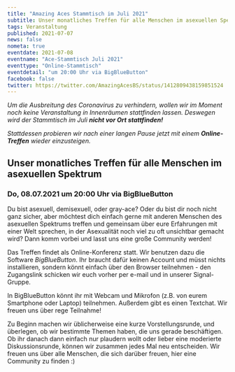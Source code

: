 ```yaml
---
title: "Amazing Aces Stammtisch im Juli 2021"
subtitle: Unser monatliches Treffen für alle Menschen im asexuellen Spektrum
tags: Veranstaltung
published: 2021-07-07
news: false
nometa: true
eventdate: 2021-07-08
eventname: "Ace-Stammtisch Juli 2021"
eventtype: "Online-Stammtisch"
eventdetail: "um 20:00 Uhr via BigBlueButton"
facebook: false
twitter: https://twitter.com/AmazingAcesBS/status/1412809438159851524
---
```


*Um die Ausbreitung des Coronavirus zu verhindern, wollen wir im Moment noch keine Veranstaltung in Innenräumen stattfinden lassen. Deswegen wird der Stammtisch im Juli* _**nicht vor Ort stattfinden!**_ 

*Stattdessen probieren wir nach einer langen Pause jetzt mit einem* _**Online-Treffen**_ *wieder einzusteigen.*

## Unser monatliches Treffen für alle Menschen im asexuellen Spektrum

### Do, 08.07.2021 um 20:00 Uhr via BigBlueButton

Du bist asexuell, demisexuell, oder gray-ace?
Oder du bist dir noch nicht ganz sicher, aber möchtest dich einfach gerne mit anderen Menschen des asexuellen Spektrums treffen und gemeinsam über eure Erfahrungen mit einer Welt sprechen, in der Asexualität noch viel zu oft unsichtbar gemacht wird?
Dann komm vorbei und lasst uns eine große Community werden!

Das Treffen findet als Online-Konferenz statt. Wir benutzen dazu die Software *BigBlueButton*. Ihr braucht dafür keinen Account und müsst nichts installieren, sondern könnt einfach über den Browser teilnehmen - den Zugangslink schicken wir euch vorher per e-mail und in unserer Signal-Gruppe.

In BigBlueButton könnt ihr mit Webcam und Mikrofon (z.B. von eurem Smartphone oder Laptop) teilnehmen. Außerdem gibt es einen Textchat. Wir freuen uns über rege Teilnahme!

Zu Beginn machen wir üblicherweise eine kurze Vorstellungsrunde, und überlegen, ob wir bestimmte Themen haben, die uns gerade beschäftigen.
Ob ihr danach dann einfach nur plaudern wollt oder lieber eine moderierte Diskussionsrunde, können wir zusammen jedes Mal neu entscheiden. Wir freuen uns über alle Menschen, die sich darüber freuen, hier eine Community zu finden :)
